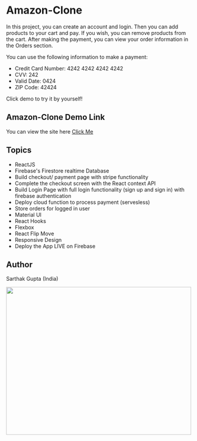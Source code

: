# Amazon-Clone

In this project, you can create an account and login. Then you can add products to your cart and pay. If you wish, you can remove products from the cart. After making the payment, you can view your order information in the Orders section.

You can use the following information to make a payment:
- Credit Card Number: 4242 4242 4242 4242
- CVV: 242
- Valid Date: 0424
- ZIP Code: 42424

Click demo to try it by yourself!

## Amazon-Clone Demo Link

You can view the site here
[Click Me](https://roaring-pegasus-79f8c1.netlify.app)

## Topics

- ReactJS
- Firebase's Firestore realtime Database
- Build checkout/ payment page with stripe functionality
- Complete the checkout screen with the React context API
- Build Login Page with full login functionality (sign up and sign in) with firebase authentication
- Deploy cloud function to process payment (servesless)
- Store orders for logged in user
- Material UI
- React Hooks
- Flexbox
- React Flip Move
- Responsive Design
- Deploy the App LIVE on Firebase



## Author

Sarthak Gupta (India)

<img src="https://avatars.githubusercontent.com/u/112719855?s=400&u=a2792bb7fab456f84f008135cb71dce494c0de00&v=4"  width= 500px height= 400px>
